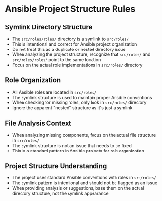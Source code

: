 # Ansible Project Structure Rules

## Symlink Directory Structure

- The `src/roles/roles/` directory is a symlink to `src/roles/`
- This is intentional and correct for Ansible project organization
- Do not treat this as a duplicate or nested directory issue
- When analyzing the project structure, recognize that `src/roles/` and `src/roles/roles/` point to the same location
- Focus on the actual role implementations in `src/roles/` directory

## Role Organization

- All Ansible roles are located in `src/roles/`
- The symlink structure is used to maintain proper Ansible conventions
- When checking for missing roles, only look in `src/roles/` directory
- Ignore the apparent "nested" structure as it's just a symlink

## File Analysis Context

- When analyzing missing components, focus on the actual file structure in `src/roles/`
- The symlink structure is not an issue that needs to be fixed
- This is a standard pattern in Ansible projects for role organization

## Project Structure Understanding

- The project uses standard Ansible conventions with roles in `src/roles/`
- The symlink pattern is intentional and should not be flagged as an issue
- When providing analysis or suggestions, base them on the actual directory structure, not the symlink appearance

